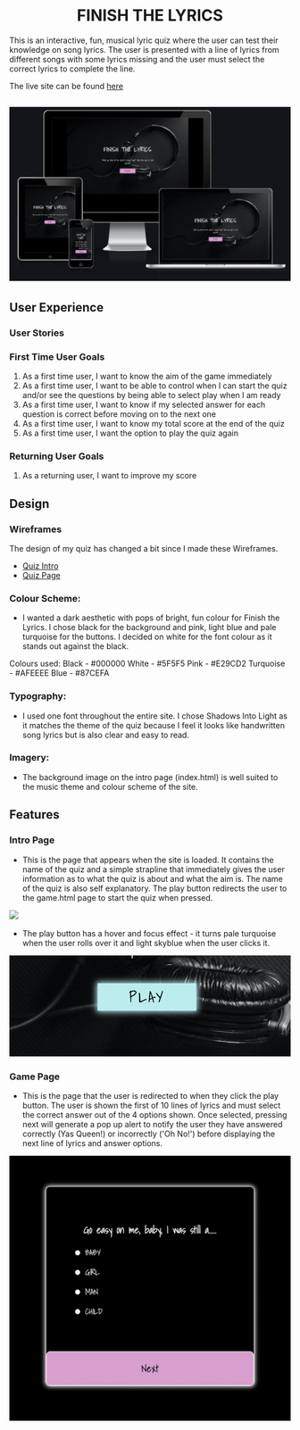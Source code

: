 <h1 align="center">FINISH THE LYRICS</h1>

This is an interactive, fun, musical lyric quiz where the user can test their knowledge on song lyrics.  The user is presented with a line of lyrics from different songs with some lyrics missing and the user must select the correct lyrics to complete the line.  

The live site can be found [here](https://bzemba87.github.io/finish-the-lyrics/)

<h2 align ="center"><img src = "assets/docs/am-i-responsive.png"></h2>

## User Experience 

### User Stories

### First Time User Goals
1.  As a first time user, I want to know the aim of the game immediately 
2. As a first time user, I want to be able to control when I can start the quiz and/or see the questions by being able to select play when I am ready 
3. As a first time user, I want to know if my selected answer for each question is correct before moving on to the next one 
4. As a first time user, I want to know my total score at the end of the quiz 
5. As a first time user, I want the option to play the quiz again

### Returning User Goals
1. As a returning user, I want to improve my score 

## Design

### Wireframes

The design of my quiz has changed a bit since I made these Wireframes.  

- [Quiz Intro](https://github.com/BZemba87/finish-the-lyrics/blob/main/Wireframe-Quiz-Intro%20.jpg)
- [Quiz Page](https://github.com/BZemba87/finish-the-lyrics/blob/main/Wireframe-Quiz-Page.jpg)

### Colour Scheme:
- I wanted a dark aesthetic with pops of bright, fun colour for Finish the Lyrics.  I chose black for the background and pink, light blue and pale turquoise for the buttons.  I decided on white for the font colour as it stands out against the black.  

Colours used:
Black - #000000
White - #5F5F5
Pink - #E29CD2
Turquoise - #AFEEEE
Blue - #87CEFA

### Typography:
- I used one font throughout the entire site.  I chose Shadows Into Light as it matches the theme of the quiz because I feel it looks like handwritten song lyrics but is also clear and easy to read.  

### Imagery:
- The background image on the intro page (index.html) is well suited to the music theme and colour scheme of the site.  

## Features

### Intro Page
- This is the page that appears when the site is loaded.  It contains the name of the quiz and a simple strapline that immediately gives the user information as to what the quiz is about and what the aim is.  The name of the quiz is also self explanatory.  The play button redirects the user to the game.html page to start the quiz when pressed.  

<img src ="assets/docs/intro-page.png">

- The play button has a hover and focus effect - it turns pale turquoise when the user rolls over it and light skyblue when the user clicks it.  

<img src ="assets/docs/play-button.png">

### Game Page 
- This is the page that the user is redirected to when they click the play button.  The user is shown the first of 10 lines of lyrics and must select the correct answer out of the 4 options shown.  Once selected, pressing next will generate a pop up alert to notify the user they have answered correctly (Yas Queen!) or incorrectly ('Oh No!') before displaying the next line of lyrics and answer options. 

<img src = "assets/docs/game-page.png">
